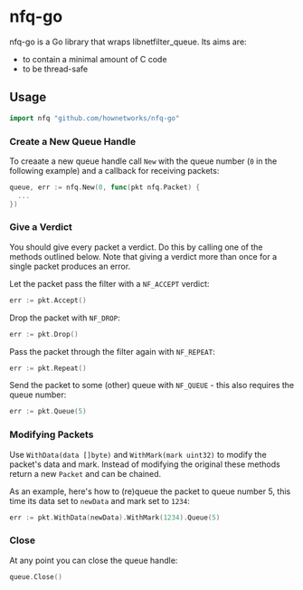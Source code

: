# nfq-go

nfq-go is a Go library that wraps libnetfilter_queue. Its aims are:
 * to contain a minimal amount of C code
 * to be thread-safe

## Usage

```go
import nfq "github.com/hownetworks/nfq-go"
```

### Create a New Queue Handle

To creaate a new queue handle call `New` with the queue number (`0` in the following example) and a callback for receiving packets:

```go
queue, err := nfq.New(0, func(pkt nfq.Packet) {
  ...
})
```

### Give a Verdict

You should give every packet a verdict. Do this by calling one of the methods outlined below. Note that giving a verdict more than once for a single packet produces an error.

Let the packet pass the filter with a `NF_ACCEPT` verdict:

```go
err := pkt.Accept()
```

Drop the packet with `NF_DROP`:

```go
err := pkt.Drop()
```

Pass the packet through the filter again with `NF_REPEAT`:

```go
err := pkt.Repeat()
```

Send the packet to some (other) queue with `NF_QUEUE` - this also requires the queue number:

```go
err := pkt.Queue(5)
```

### Modifying Packets

Use `WithData(data []byte)` and `WithMark(mark uint32)` to modify the packet's data and mark. Instead of modifying the original these methods return a new `Packet` and can be chained.

As an example, here's how to (re)queue the packet to queue number 5, this time its data set to `newData` and mark set to `1234`:

```go
err := pkt.WithData(newData).WithMark(1234).Queue(5)
```

### Close

At any point you can close the queue handle:

```go
queue.Close()
```
